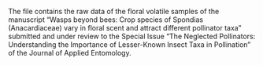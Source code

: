 The file contains the raw data of the floral volatile samples of the manuscript “Wasps beyond bees: Crop species of Spondias (Anacardiaceae) vary in floral scent and attract different pollinator taxa” submitted and under review to the Special Issue “The Neglected Pollinators: Understanding the Importance of Lesser-Known Insect Taxa in Pollination” of the Journal of Applied Entomology.
